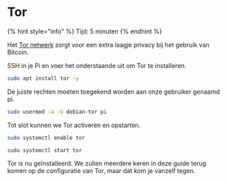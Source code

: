 # Tor

{% hint style="info" %}
Tijd: 5 minuten
{% endhint %}

Het [Tor netwerk](https://nl.wikipedia.org/wiki/Tor_%28netwerk%29) zorgt voor een extra laagje privacy bij het gebruik van Bitcoin.

SSH in je Pi en voer het onderstaande uit om Tor te installeren.

```bash
sudo apt install tor -y
```

De juiste rechten moeten toegekend worden aan onze gebruiker genaamd pi.

```bash
sudo usermod -a -G debian-tor pi
```

Tot slot kunnen we Tor activeren en opstarten.

```bash
sudo systemctl enable tor
```

```bash
sudo systemctl start tor
```

Tor is nu geïnstalleerd. We zullen meerdere keren in deze guide terug komen op de configuratie van Tor, maar dat kom je vanzelf tegen.
